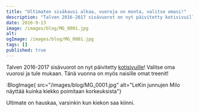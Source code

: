 ```yaml
---
title: "Ultimaten sisäkausi alkaa, vuoroja on monta, valitse omasi!"
description: "Talven 2016-2017 sisävuorot on nyt päivitetty kotisivuille! Valitse oma vuorosi ja tule mukaan. Tänä vuonna on myös naisille omat treenit!  "
date: 2016-9-13
image: /images/blog/MG_0001.jpg
alt:
ogImage: /images/blog/MG_0001.jpg
tags: []
published: true
---
```

Talven 2016-2017 sisävuorot on nyt päivitetty [kotisivuille](http://jyli.fi/ultimate/treenit-practice/)! Valitse oma vuorosi ja tule mukaan. Tänä vuonna on myös naisille omat treenit!

:BlogImage{ src="/images/blog/MG_0001.jpg" alt="LeKin junnujen Milo näyttää kuinka kiekko poimitaan korkeuksista"}

Ultimate on hauskaa, varsinkin kun kiekon saa kiinni.
